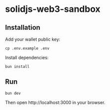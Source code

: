 # solidjs-web3-sandbox

## Installation

Add your wallet public key:

```
cp .env.example .env
```

Install dependencies:

```
bun install
```

## Run

```
bun dev
```

Then open http://localhost:3000 in your browser.
